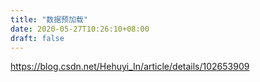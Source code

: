```yaml
---
title: "数据预加载"
date: 2020-05-27T10:26:10+08:00
draft: false
---
```

https://blog.csdn.net/Hehuyi_In/article/details/102653909
